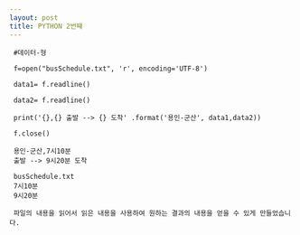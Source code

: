 ```yaml
---
layout: post
title: PYTHON 2번쨰
---
```


     #데이터-형 

     f=open("busSchedule.txt", 'r', encoding='UTF-8')

     data1= f.readline()

     data2= f.readline()

     print('{},{} 출발 --> {} 도착' .format('용인-군산', data1,data2))

     f.close()

     용인-군산,7시10분
     출발 --> 9시20분 도착
     
     busSchedule.txt
     7시10분
     9시20분
     
     파일의 내용을 읽어서 읽은 내용을 사용하여 원하는 결과의 내용을 얻을 수 있게 만들었습니다.
     
